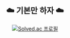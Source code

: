 <div align="center">

<h2 align="center"> ☁️ 기본만 하자 ☁️ </h2>

[![Solved.ac 프로필](http://mazassumnida.wtf/api/v2/generate_badge?boj=jhss0113)](https://solved.ac/유저네임)

</div>
